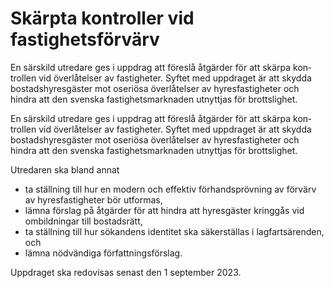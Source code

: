 # Skärpta kontroller vid fastighetsförvärv

En särskild utredare ges i uppdrag att föreslå åtgärder för att skärpa kon­trollen vid över­låtelser av fastig­heter. Syftet med upp­draget är att skydda bostads­hyres­gäster mot oseriösa över­låtelser av hyres­fastig­heter och hindra att den svenska fastig­hets­marknaden utnyttjas för brotts­lighet.

En särskild utredare ges i uppdrag att föreslå åtgärder för att skärpa kon­trollen vid över­låtelser av fastig­heter. Syftet med upp­draget är att skydda bostads­hyres­gäster mot oseriösa över­låtelser av hyres­fastig­heter och hindra att den svenska fastig­hets­marknaden utnyttjas för brotts­lighet.

Utredaren ska bland annat

* ta ställning till hur en modern och effektiv förhands­pröv­ning av förvärv av hyres­fastig­heter bör utformas,
* lämna förslag på åtgärder för att hindra att hyres­gäster kring­gås vid ombild­ningar till bostads­rätt,
* ta ställ­ning till hur sökan­dens identitet ska säker­ställas i lagfarts­ärenden, och
* lämna nöd­vändiga författ­nings­förslag.

Uppdraget ska redo­visas senast den 1 september 2023.

